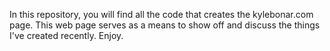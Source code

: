 In this repository, you will find all the code that creates the kylebonar.com page. This web page serves as a means to show off and discuss the things I've created recently. Enjoy.
